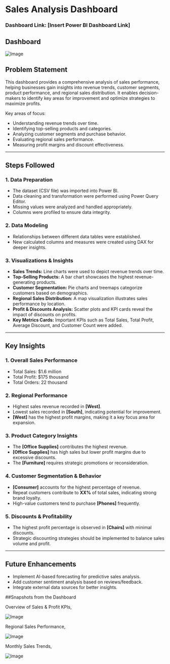# Sales Analysis Dashboard

### Dashboard Link: [Insert Power BI Dashboard Link]

## Dashboard
![Image](https://github.com/user-attachments/assets/4420c04f-51ae-4b8d-9662-e485f9039331)


## Problem Statement

This dashboard provides a comprehensive analysis of sales performance, helping businesses gain insights into revenue trends, customer segments, product performance, and regional sales distribution. It enables decision-makers to identify key areas for improvement and optimize strategies to maximize profits.

Key areas of focus:
- Understanding revenue trends over time.
- Identifying top-selling products and categories.
- Analyzing customer segments and purchase behavior.
- Evaluating regional sales performance.
- Measuring profit margins and discount effectiveness.

---

## **Steps Followed**

### **1. Data Preparation**
- The dataset (CSV file) was imported into Power BI.
- Data cleaning and transformation were performed using Power Query Editor.
- Missing values were analyzed and handled appropriately.
- Columns were profiled to ensure data integrity.

### **2. Data Modeling**
- Relationships between different data tables were established.
- New calculated columns and measures were created using DAX for deeper insights.

### **3. Visualizations & Insights**
- **Sales Trends:** Line charts were used to depict revenue trends over time.
- **Top-Selling Products:** A bar chart showcases the highest revenue-generating products.
- **Customer Segmentation:** Pie charts and treemaps categorize customers based on demographics.
- **Regional Sales Distribution:** A map visualization illustrates sales performance by location.
- **Profit & Discounts Analysis:** Scatter plots and KPI cards reveal the impact of discounts on profits.
- **Key Metrics Cards:** Important KPIs such as Total Sales, Total Profit, Average Discount, and Customer Count were added.

---

## **Key Insights**

### **1. Overall Sales Performance**
- Total Sales: $1.6 million
- Total Profit: $175 thousand
- Total Orders: 22 thousand

### **2. Regional Performance**
- Highest sales revenue recorded in **[West]**.
- Lowest sales recorded in **[South]**, indicating potential for improvement.
- **[West]** has the highest profit margins, making it a key focus area for expansion.

### **3. Product Category Insights**
- The **[Office Supplies]** contributes the highest revenue.
- **[Office Supplies]** has high sales but lower profit margins due to excessive discounts.
- The **[Furniture]** requires strategic promotions or reconsideration.

### **4. Customer Segmentation & Behavior**
- **[Consumer]** accounts for the highest percentage of revenue.
- Repeat customers contribute to **XX%** of total sales, indicating strong brand loyalty.
- High-value customers tend to purchase **[Phones]** frequently.

### **5. Discounts & Profitability**
- The highest profit percentage is observed in **[Chairs]** with minimal discounts.
- Strategic discounting strategies should be implemented to balance sales volume and profit.

---

## **Future Enhancements**
- Implement AI-based forecasting for predictive sales analysis.
- Add customer sentiment analysis based on reviews/feedback.
- Integrate external data sources for better insights.

##Snapshots from the Dashboard

Overview of Sales & Profit KPIs,

![Image](https://github.com/user-attachments/assets/49448f2d-ca3f-4fb1-81f6-e82ad3374786)

Regional Sales Performance,

![Image](https://github.com/user-attachments/assets/24019600-2567-4de9-878e-34c52709f978)


Monthly Sales Trends,

![Image](https://github.com/user-attachments/assets/2517cbff-c925-4645-ab6f-edae1e56f2fc)





